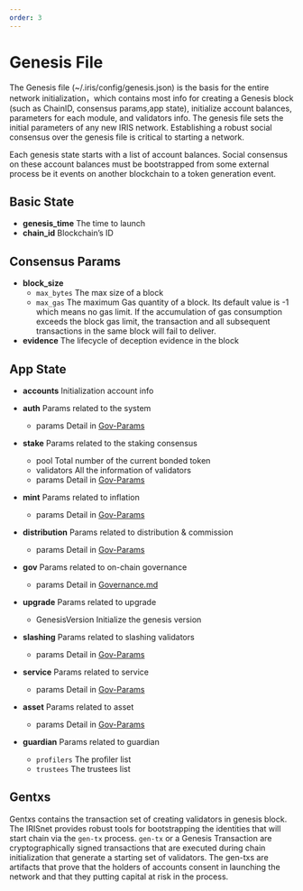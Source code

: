 ```yaml
---
order: 3
---
```


# Genesis File

The Genesis file (~/.iris/config/genesis.json) is the basis for the entire network initialization，which contains most info for creating a Genesis block (such as ChainID, consensus params,app state), initialize account balances, parameters for each module, and validators info.
The genesis file sets the initial parameters of any new IRIS network. Establishing a robust social consensus over the genesis file is critical to starting a network.

Each genesis state starts with a list of account balances. Social consensus on these account balances must be bootstrapped from some external process be it events on another blockchain to a token generation event.

## Basic State

* **genesis_time** The time to launch
* **chain_id**     Blockchain’s ID

## Consensus Params

* **block_size**
  * `max_bytes` The max size of a block
  * `max_gas`  The maximum Gas quantity of a block. Its default value is -1 which means no gas limit. If the accumulation of gas consumption exceeds the block gas limit, the transaction and all subsequent transactions in the same block will fail to deliver.
* **evidence**   The lifecycle of deception evidence in the block

## App State

* **accounts** Initialization account info

* **auth** Params related to the system
  * params Detail in [Gov-Params](gov-params.md#parameters-in-auth)

* **stake** Params related to the staking consensus
  * pool   Total number of the current bonded token
  * validators   All the information of validators
  * params Detail in [Gov-Params](gov-params.md#parameters-in-stake)
  
* **mint**  Params related to inflation
  * params Detail in [Gov-Params](gov-params.md#parameters-in-mint)
  
* **distribution** Params related to distribution & commission
  * params Detail in [Gov-Params](gov-params.md#parameters-in-distribution)
  
* **gov**  Params related to on-chain governance
  * params Detail in [Governance.md](../governance.md#interactive-process)

* **upgrade** Params related to upgrade
  * GenesisVersion Initialize the genesis version

* **slashing** Params related to slashing validators
  * params Detail in [Gov-Params](gov-params.md#parameters-in-slashing)
  
* **service**  Params related to service
  * params Detail in [Gov-Params](gov-params.md#parameters-in-service)
  
* **asset**  Params related to asset
  * params Detail in [Gov-Params](gov-params.md#parameters-in-asset)

* **guardian** Params related to guardian
  * `profilers` The profiler list
  * `trustees` The trustees list
  
## Gentxs

Gentxs contains the transaction set of creating validators in genesis block.
The IRISnet provides robust tools for bootstrapping the identities that will start chain via the `gen-tx` process. `gen-tx` or a Genesis Transaction are cryptographically signed transactions that are executed during chain initialization that generate a starting set of validators.
The gen-txs are artifacts that prove that the holders of accounts consent in launching the network and that they putting capital at risk in the process.
